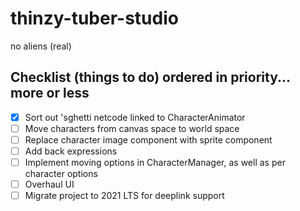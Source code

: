 # thinzy-tuber-studio
no aliens (real)


## Checklist (things to do) ordered in priority... more or less
- [X] Sort out 'sghetti netcode linked to CharacterAnimator
- [ ] Move characters from canvas space to world space
- [ ] Replace character image component with sprite component
- [ ] Add back expressions
- [ ] Implement moving options in CharacterManager, as well as per character options
- [ ] Overhaul UI
- [ ] Migrate project to 2021 LTS for deeplink support
